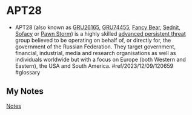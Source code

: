 # APT28
- APT28 (also known as [GRU26165](gru26165.md), [GRU74455](gru74455.md), [Fancy Bear](fancy-bear.md), [Sednit](sednit.md), [Sofacy](sofacy.md) or [Pawn Storm](pawn-storm.md)) is a highly skilled [advanced persistent threat](advanced-persistent-threat.md) group believed to be operating on behalf of, or directly for, the government of the Russian Federation. They target government, financial, industrial, media and research organisations as well as individuals worldwide but with a focus on Europe (both Western and Eastern), the USA and South America. #ref/2023/12/09/120659 #glossary
## My Notes
[Notes](mynotes/apt28-notes.md)
